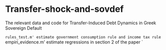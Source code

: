 # Transfer-shock-and-sovdef
The relevant data and code for Transfer-Induced Debt Dynamics in Greek Sovereign Default

`rules_test.m' estimate government consumption rule and income tax rule
`empiri_evidence.m' estimate regressions in section 2 of the paper
`
